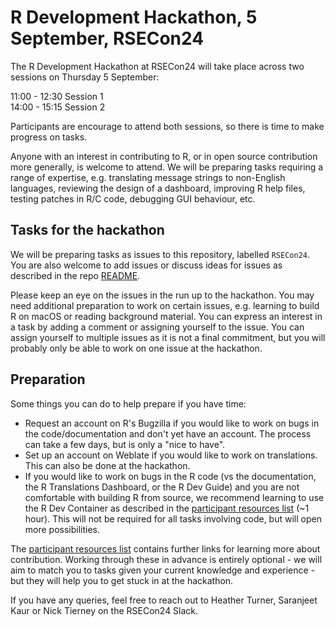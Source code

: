 # R Development Hackathon, 5 September, RSECon24

The R Development Hackathon at RSECon24 will take place across two sessions on Thursday 5 September:

11:00 - 12:30 Session 1  
14:00 - 15:15 Session 2

Participants are encourage to attend both sessions, so there is time to make progress on tasks.

Anyone with an interest in contributing to R, or in open source contribution more generally, is welcome to attend. We will be preparing tasks requiring a range of expertise, e.g. translating message strings to non-English languages, reviewing the design of a dashboard, improving R help files, testing patches in R/C code, debugging GUI behaviour, etc.

## Tasks for the hackathon

We will be preparing tasks as issues to this repository, labelled `RSECon24`. You are also welcome to add issues or discuss ideas for issues as described in the repo [README](../../README.md).

Please keep an eye on the issues in the run up to the hackathon. You may need additional preparation to work on certain issues, e.g. learning to build R on macOS or reading background material. You can express an interest in a task by adding a comment or assigning yourself to the issue. You can assign yourself to multiple issues as it is not a final commitment, but you will probably only be able to work on one issue at the hackathon.

## Preparation

Some things you can do to help prepare if you have time:

 - Request an account on R's Bugzilla if you would like to work on bugs in the code/documentation and don't yet have an account. The process can take a few days, but is only a "nice to have".
 - Set up an account on Weblate if you would like to work on translations. This can also be done at the hackathon.
 - If you would like to work on bugs in the R code (vs the documentation, the R Translations Dashboard, or the R Dev Guide) and you are not comfortable with building R from source, we recommend learning to use the R Dev Container as described in the [participant resources list](../../blob/main/participant_resource_list.md) (~1 hour). This will not be required for all tasks involving code, but will open more possibilities.

The [participant resources list](../../blob/main/participant_resource_list.md) contains further links for learning more about contribution. Working through these in advance is entirely optional - we will aim to match you to tasks given your current knowledge and experience - but they will help you to get stuck in at the hackathon.

If you have any queries, feel free to reach out to Heather Turner, Saranjeet Kaur or Nick Tierney on the RSECon24 Slack.
